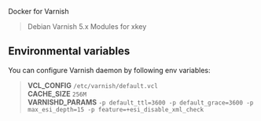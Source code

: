 Docker for Varnish

> Debian
> Varnish 5.x
> Modules for xkey

## Environmental variables

You can configure Varnish daemon by following env variables:

> **VCL_CONFIG** `/etc/varnish/default.vcl`  
> **CACHE_SIZE** `256M`  
> **VARNISHD_PARAMS** `-p default_ttl=3600 -p default_grace=3600 -p max_esi_depth=15 -p feature=+esi_disable_xml_check`
